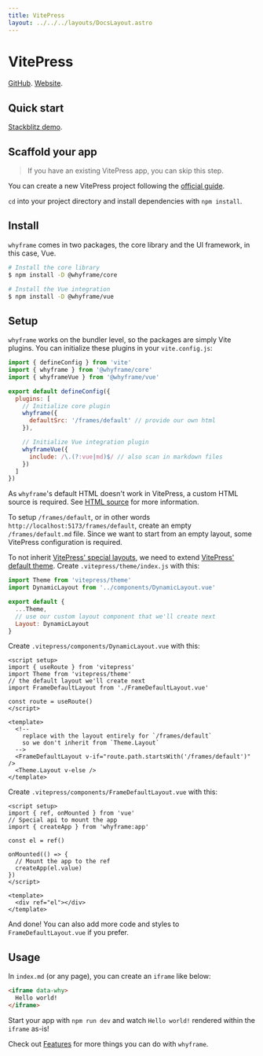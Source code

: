 ```yaml
---
title: VitePress
layout: ../../../layouts/DocsLayout.astro
---
```


# VitePress

[GitHub](https://github.com/vuejs/vitepress). [Website](https://vitepress.vuejs.org).

## Quick start

[Stackblitz demo](https://stackblitz.com/fork/github/bluwy/whyframe/tree/master/playground/vitepress).

## Scaffold your app

> If you have an existing VitePress app, you can skip this step.

You can create a new VitePress project following the [official guide](https://vitepress.vuejs.org/docs/getting-started).

`cd` into your project directory and install dependencies with `npm install`.

## Install

`whyframe` comes in two packages, the core library and the UI framework, in this case, Vue.

```bash
# Install the core library
$ npm install -D @whyframe/core

# Install the Vue integration
$ npm install -D @whyframe/vue
```

## Setup

`whyframe` works on the bundler level, so the packages are simply Vite plugins. You can initialize these plugins in your `vite.config.js`:

```js
import { defineConfig } from 'vite'
import { whyframe } from '@whyframe/core'
import { whyframeVue } from '@whyframe/vue'

export default defineConfig({
  plugins: [
    // Initialize core plugin
    whyframe({
      defaultSrc: '/frames/default' // provide our own html
    }),

    // Initialize Vue integration plugin
    whyframeVue({
      include: /\.(?:vue|md)$/ // also scan in markdown files
    })
  ]
})
```

As `whyframe`'s default HTML doesn't work in VitePress, a custom HTML source is required. See [HTML source](http://localhost:3000/docs/features#html-source) for more information.

To setup `/frames/default`, or in other words `http://localhost:5173/frames/default`, create an empty `/frames/default.md` file. Since we want to start from an empty layout, some VitePress configuration is required.

To not inherit [VitePress' special layouts](https://vitepress.vuejs.org/docs/theme-layout), we need to extend [VitePress' default theme](https://vitepress.vuejs.org/docs/theme-introduction#extending-the-default-theme). Create `.vitepress/theme/index.js` with this:

```js
import Theme from 'vitepress/theme'
import DynamicLayout from '../components/DynamicLayout.vue'

export default {
  ...Theme,
  // use our custom layout component that we'll create next
  Layout: DynamicLayout
}
```

Create `.vitepress/components/DynamicLayout.vue` with this:

```vue
<script setup>
import { useRoute } from 'vitepress'
import Theme from 'vitepress/theme'
// the default layout we'll create next
import FrameDefaultLayout from './FrameDefaultLayout.vue'

const route = useRoute()
</script>

<template>
  <!--
    replace with the layout entirely for `/frames/default`
    so we don't inherit from `Theme.Layout`
  -->
  <FrameDefaultLayout v-if="route.path.startsWith('/frames/default')" />
  <Theme.Layout v-else />
</template>
```

Create `.vitepress/components/FrameDefaultLayout.vue` with this:

```vue
<script setup>
import { ref, onMounted } from 'vue'
// Special api to mount the app
import { createApp } from 'whyframe:app'

const el = ref()

onMounted(() => {
  // Mount the app to the ref
  createApp(el.value)
})
</script>

<template>
  <div ref="el"></div>
</template>
```

And done! You can also add more code and styles to `FrameDefaultLayout.vue` if you prefer.

## Usage

In `index.md` (or any page), you can create an `iframe` like below:

<!-- prettier-ignore -->
```html
<iframe data-why>
  Hello world!
</iframe>
```

Start your app with `npm run dev` and watch `Hello world!` rendered within the `iframe` as-is!

Check out [Features](/docs/features) for more things you can do with `whyframe`.

